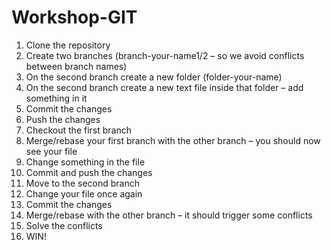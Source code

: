 # Workshop-GIT


1. Clone the repository
2. Create two branches (branch-your-name1/2 – so we avoid conflicts between branch names)
3. On the second branch create a new folder (folder-your-name)
4. On the second branch create a new text file inside that folder – add something in it
5. Commit the changes
6. Push the changes
7. Checkout the first branch
8. Merge/rebase your first branch with the other branch – you should now see your file
9. Change something in the file
10. Commit and push the changes
11. Move to the second branch
12. Change your file once again
13. Commit the changes
14. Merge/rebase with the other branch – it should trigger some conflicts
15. Solve the conflicts
16. WIN!
